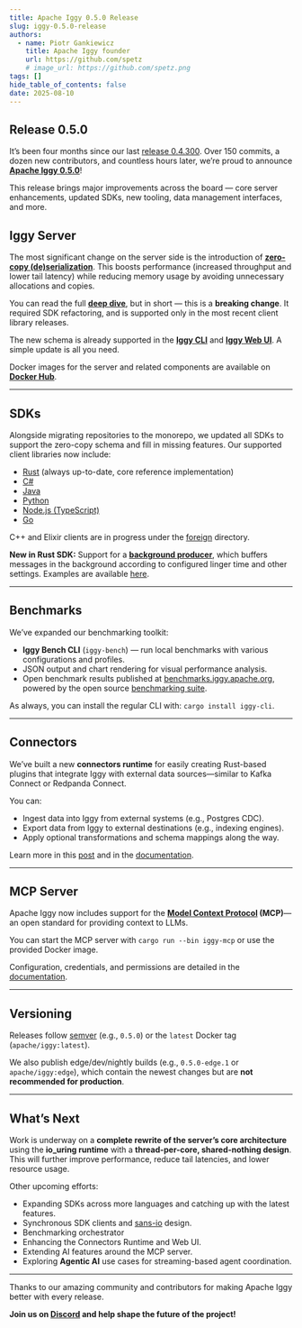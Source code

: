 ```yaml
---
title: Apache Iggy 0.5.0 Release
slug: iggy-0.5.0-release
authors:
  - name: Piotr Gankiewicz
    title: Apache Iggy founder
    url: https://github.com/spetz
    # image_url: https://github.com/spetz.png
tags: []
hide_table_of_contents: false
date: 2025-08-10
---
```

## Release 0.5.0

It’s been four months since our last [release 0.4.300](https://github.com/apache/iggy/releases/tag/server-0.4.300).
Over 150 commits, a dozen new contributors, and countless hours later, we’re proud to announce **[Apache Iggy 0.5.0](https://github.com/apache/iggy/releases/tag/server-0.5.0)**!

This release brings major improvements across the board — core server enhancements, updated SDKs, new tooling, data management interfaces, and more.

<!--truncate-->

## Iggy Server

The most significant change on the server side is the introduction of **[zero-copy (de)serialization](https://github.com/apache/iggy/pull/1679)**.
This boosts performance (increased throughput and lower tail latency) while reducing memory usage by avoiding unnecessary allocations and copies.

You can read the full **[deep dive](https://iggy.apache.org/blogs/2025/05/08/zero-copy-deserialization)**, but in short — this is a **breaking change**. It required SDK refactoring, and is supported only in the most recent client library releases.

The new schema is already supported in the **[Iggy CLI](https://github.com/apache/iggy/tree/master/core/cli)** and **[Iggy Web UI](https://github.com/apache/iggy/tree/master/web)**. A simple update is all you need.

Docker images for the server and related components are available on **[Docker Hub](https://hub.docker.com/u/apache?page=1&search=iggy)**.

---

## SDKs

Alongside migrating repositories to the monorepo, we updated all SDKs to support the zero-copy schema and fill in missing features.
Our supported client libraries now include:

- [Rust](https://crates.io/crates/iggy) (always up-to-date, core reference implementation)
- [C#](https://www.nuget.org/packages/Apache.Iggy/)
- [Java](https://repository.apache.org/#nexus-search;quick~iggy)
- [Python](https://pypi.org/project/apache-iggy/)
- [Node.js (TypeScript)](https://www.npmjs.com/package/apache-iggy)
- [Go](https://pkg.go.dev/github.com/apache/iggy/foreign/go)

C++ and Elixir clients are in progress under the [foreign](https://github.com/apache/iggy/tree/master/foreign) directory.

**New in Rust SDK:**
Support for a **[background producer](https://github.com/apache/iggy/pull/1838)**, which buffers messages in the background according to configured linger time and other settings. Examples are available [here](https://github.com/apache/iggy/tree/master/examples/rust).

---

## Benchmarks

We’ve expanded our benchmarking toolkit:

- **Iggy Bench CLI** (`iggy-bench`) — run local benchmarks with various configurations and profiles.
- JSON output and chart rendering for visual performance analysis.
- Open benchmark results published at [benchmarks.iggy.apache.org](https://benchmarks.iggy.apache.org), powered by the open source [benchmarking suite](https://github.com/apache/iggy/tree/master/core/bench).

As always, you can install the regular CLI with: `cargo install iggy-cli`.

---

## Connectors

We’ve built a new **connectors runtime** for easily creating Rust-based plugins that integrate Iggy with external data sources—similar to Kafka Connect or Redpanda Connect.

You can:
- Ingest data into Iggy from external systems (e.g., Postgres CDC).
- Export data from Iggy to external destinations (e.g., indexing engines).
- Apply optional transformations and schema mappings along the way.

Learn more in this [post](https://iggy.apache.org/blogs/2025/06/06/connectors-runtime) and in the [documentation](/docs/connectors/introduction).

---

## MCP Server

Apache Iggy now includes support for the **[Model Context Protocol](https://modelcontextprotocol.io) (MCP)**—an open standard for providing context to LLMs.

You can start the MCP server with `cargo run --bin iggy-mcp` or use the provided Docker image.

Configuration, credentials, and permissions are detailed in the [documentation](/docs/ai/mcp).

---

## Versioning

Releases follow [semver](https://semver.org/) (e.g., `0.5.0`) or the `latest` Docker tag (`apache/iggy:latest`).

We also publish edge/dev/nightly builds (e.g., `0.5.0-edge.1` or `apache/iggy:edge`), which contain the newest changes but are **not recommended for production**.

---

## What’s Next

Work is underway on a **complete rewrite of the server’s core architecture** using the **io_uring runtime** with a **thread-per-core, shared-nothing design**. This will further improve performance, reduce tail latencies, and lower resource usage.

Other upcoming efforts:
- Expanding SDKs across more languages and catching up with the latest features.
- Synchronous SDK clients and [sans-io](https://www.firezone.dev/blog/sans-io) design.
- Benchmarking orchestrator
- Enhancing the Connectors Runtime and Web UI.
- Extending AI features around the MCP server.
- Exploring **Agentic AI** use cases for streaming-based agent coordination.

---

Thanks to our amazing community and contributors for making Apache Iggy better with every release.

**Join us on [Discord](https://discord.gg/C5Sux5NcRa) and help shape the future of the project!**
